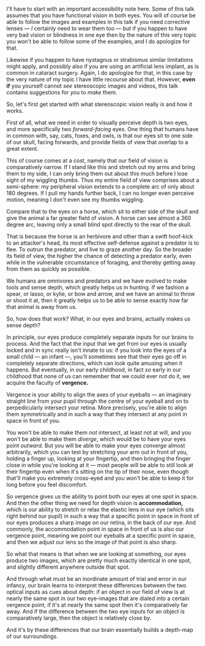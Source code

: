 I'll have to start with an important accessibility note here. Some of
this talk assumes that you have functional vision in both eyes. You
will of course be able to follow the images and examples in this talk
if you need corrective lenses — *I* certainly need to wear them too —
but if you happen to have very bad vision or blindness in one eye then
by the nature of this very topic you won't be able to follow some of
the examples, and I do apologize for that.

Likewise if you happen to have nystagnus or strabismus similar
limitations might apply, and possibly also if you are using an
artificial lens implant, as is common in cataract surgery. Again, I
do apologize for that, in this case by the very nature of my topic I
have little recourse about that. However, **even if** you yourself
cannot *see* stereoscopic images and videos, this talk contains
suggestions for you to *make* them.

So, let's first get started with what stereoscopic vision really *is*
and how it works.

First of all, what we need in order to visually perceive depth is two
eyes, and more specifically two *forward-facing* eyes. One thing that
humans have in common with, say, cats, foxes, and owls, is that our
eyes sit to one side of our skull, facing forwards, and provide
fields of view that overlap to a great extent.

This of course comes at a cost, namely that our field of vision is
comparatively narrow. If I stand like this and stretch out my arms and
bring them to my side, I can only bring them out about this much
before I lose sight of my wiggling thumbs. Thus my entire field of
view comprises about a semi-sphere: my peripheral vision extends to a
complete arc of only about 180 degrees. If I pull my hands further
back, I can no longer even perceive motion, meaning I don't even see
my thumbs wiggling.

Compare that to the eyes on a horse, which sit to either side of the
skull and give the animal a far greater field of vision. A horse can
see almost a 360 degree arc, leaving only a small blind spot directly
to the rear of the skull.

That is because the horse is an herbivore and other than a swift
hoof-kick to an attacker's head, its most effective self-defense
against a predator is to flee. To outrun the predator, and live to
graze another day. So the broader its field of view, the higher the
chance of detecting a predator early, even while in the vulnerable
circumstance of foraging, and thereby getting away from them as
quickly as possible.

We humans are omnivores and predators and we have evolved to make
tools and sense depth, which greatly helps us in hunting. If we
fashion a spear, or lasso, or kylie, or bow and arrow, and we have an
animal to throw or shoot it at, then it greatly helps us to be able to
sense exactly how far that animal is away from us.

So, how does that work? What, in our eyes and brains, actually makes
us sense depth?

In principle, our eyes produce completely separate inputs for our
brains to process. And the fact that the input that we get from our
eyes is usually locked and in sync really isn't innate to us: if you
look into the eyes of a small child — an infant —, you'll sometimes
see that their eyes go off in completely separate directions, which
can look quite amusing when it happens. But eventually, in our early
childhood, in fact *so* early in our childhood that none of us can
remember that we could ever *not* do it, we acquire the faculty of
**vergence.**

Vergence is your ability to align the axes of your eyeballs — an
imaginary straight line from your pupil through the centre of your
eyeball and on to perpedicularly intersect your retina. More
precisely, you're able to align them symmetrically and in such a way
that they intersect at any point in space in front of you.

You won't be able to make them *not* intersect, at least not at will,
and you won't be able to make them *diverge*, which would be to have
your eyes point *outward.* But you will be able to make your eyes
*converge* almost arbitrarily, which you can test by stretching your
arm out in front of you, holding a finger up, looking at your
fingertip, and then bringing the finger close in while you're looking
at it — most people will be able to still look at their fingertip even
when it's sitting on the tip of their nose, even though that'll make
you extremely cross-eyed and you won't be able to keep it for long
before you feel discomfort.

So vergence gives us the ability to point both our eyes at one spot in
space. And then the other thing we need for depth vision is
**accommodation,** which is our ability to stretch or relax the
elastic lens in our eye (which sits right behind our pupil) in such a
way that a specific point in space in front of our eyes produces a
sharp image on our retina, in the back of our eye. And commonly, the
accommodation point in space in front of us is also our vergence
point, meaning we point our eyeballs at a specific point in space, and
then we adjust our lens so the image of that point is also sharp.

So what that means is that when we are looking at something, our eyes
produce two images, which are pretty much exactly identical in one
spot, and slightly different anywhere outside that spot.

And through what must be an inordinate amount of trial and error in
our infancy, our brain learns to interpret these differences between
the two optical inputs as cues about depth: if an object in our field
of view is at nearly the same spot in our two eye-images that are
dialed into a certain vergence point, if it's at nearly the same spot
then it's comparatively far away. And if the difference between the
two eye inputs for an object is comparatively large, then the object
is relatively close by. 

And it's by these differences that our brain essentially builds a
depth-map of our surroundings.
